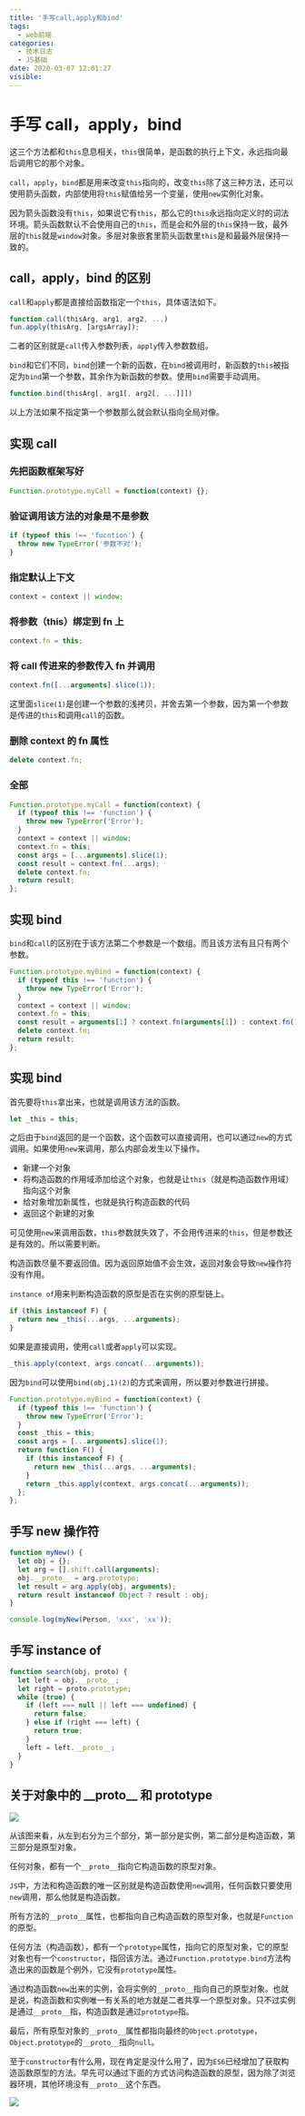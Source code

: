 ```yaml
---
title: '手写call,apply和bind'
tags:
  - web前端
categories:
  - 技术日志
  - JS基础
date: 2020-03-07 12:01:27
visible:
---
```


# 手写 call，apply，bind

这三个方法都和`this`息息相关，`this`很简单，是函数的执行上下文，永远指向最后调用它的那个对象。

`call`，`apply`，`bind`都是用来改变`this`指向的，改变`this`除了这三种方法，还可以使用箭头函数，内部使用将`this`赋值给另一个变量，使用`new`实例化对象。

因为箭头函数没有`this`，如果说它有`this`，那么它的`this`永远指向定义时的词法环境。箭头函数默认不会使用自己的`this`，而是会和外层的`this`保持一致，最外层的`this`就是`window`对象。多层对象嵌套里箭头函数里`this`是和最最外层保持一致的。

## call，apply，bind 的区别

`call`和`apply`都是直接给函数指定一个`this`，具体语法如下。

```js
function.call(thisArg, arg1, arg2, ...)
fun.apply(thisArg, [argsArray]);
```

二者的区别就是`call`传入参数列表，`apply`传入参数数组。

`bind`和它们不同，`bind`创建一个新的函数，在`bind`被调用时，新函数的`this`被指定为`bind`第一个参数，其余作为新函数的参数。使用`bind`需要手动调用。

```js
function.bind(thisArg[, arg1[, arg2[, ...]]])
```

以上方法如果不指定第一个参数那么就会默认指向全局对像。

## 实现 call

### 先把函数框架写好

```js
Function.prototype.myCall = function(context) {};
```

### 验证调用该方法的对象是不是参数

```js
if (typeof this !== 'fucntion') {
  throw new TypeError('参数不对');
}
```

### 指定默认上下文

```js
context = context || window;
```

### 将参数（this）绑定到 fn 上

```js
context.fn = this;
```

### 将 call 传进来的参数传入 fn 并调用

```js
context.fn([...arguments].slice(1));
```

这里面`slice(1)`是创建一个参数的浅拷贝，并舍去第一个参数，因为第一个参数是传进的`this`和调用`call`的函数。

### 删除 context 的 fn 属性

```js
delete context.fn;
```

### 全部

```js
Function.prototype.myCall = function(context) {
  if (typeof this !== 'function') {
    throw new TypeError('Error');
  }
  context = context || window;
  context.fn = this;
  const args = [...arguments].slice(1);
  const result = context.fn(...args);
  delete context.fn;
  return result;
};
```

## 实现 bind

`bind`和`call`的区别在于该方法第二个参数是一个数组。而且该方法有且只有两个参数。

```js
Function.prototype.myBind = function(context) {
  if (typeof this !== 'function') {
    throw new TypeError('Error');
  }
  context = context || window;
  context.fn = this;
  const result = arguments[1] ? context.fn(arguments[1]) : context.fn();
  delete context.fn;
  return result;
};
```

## 实现 bind

首先要将`this`拿出来，也就是调用该方法的函数。

```js
let _this = this;
```

之后由于`bind`返回的是一个函数，这个函数可以直接调用，也可以通过`new`的方式调用。如果使用`new`来调用，那么内部会发生以下操作。

- 新建一个对象
- 将构造函数的作用域添加给这个对象，也就是让`this`（就是构造函数作用域）指向这个对象
- 给对象增加新属性，也就是执行构造函数的代码
- 返回这个新建的对象

可见使用`new`来调用函数，`this`参数就失效了，不会用传进来的`this`，但是参数还是有效的。所以需要判断。

构造函数尽量不要返回值。因为返回原始值不会生效，返回对象会导致`new`操作符没有作用。

`instance of`用来判断构造函数的原型是否在实例的原型链上。

```js
if (this instanceof F) {
  return new _this(...args, ...arguments);
}
```

如果是直接调用，使用`call`或者`apply`可以实现。

```js
_this.apply(context, args.concat(...arguments));
```

因为`bind`可以使用`bind(obj,1)(2)`的方式来调用，所以要对参数进行拼接。

```js
Function.prototype.myBind = function(context) {
  if (typeof this !== 'function') {
    throw new TypeError('Error');
  }
  const _this = this;
  const args = [...arguments].slice(1);
  return function F() {
    if (this instanceof F) {
      return new _this(...args, ...arguments);
    }
    return _this.apply(context, args.concat(...arguments));
  };
};
```

## 手写 new 操作符

```js
function myNew() {
  let obj = {};
  let arg = [].shift.call(arguments);
  obj.__proto__ = arg.prototype;
  let result = arg.apply(obj, arguments);
  return result instanceof Object ? result : obj;
}

console.log(myNew(Person, 'xxx', 'xx'));
```

## 手写 instance of

```js
function search(obj, proto) {
  let left = obj.__proto__;
  let right = proto.prototype;
  while (true) {
    if (left === null || left === undefined) {
      return false;
    } else if (right === left) {
      return true;
    }
    left = left.__proto__;
  }
}
```

## 关于对象中的 \_\_proto\_\_ 和 prototype

![](1111.jpg)

从该图来看，从左到右分为三个部分，第一部分是实例，第二部分是构造函数，第三部分是原型对象。

任何对象，都有一个`__proto__`指向它构造函数的原型对象。

`JS`中，方法和构造函数的唯一区别就是构造函数使用`new`调用，任何函数只要使用`new`调用，那么他就是构造函数。

所有方法的`__proto__`属性，也都指向自己构造函数的原型对象，也就是`Function`的原型。

任何方法（构造函数），都有一个`prototype`属性，指向它的原型对象，它的原型对象也有一个`constructor`，指回该方法。通过`Function.prototype.bind`方法构造出来的函数是个例外，它没有`prototype`属性。

通过构造函数`new`出来的实例，会将实例的`__proto__`指向自己的原型对象。也就是说，构造函数和实例唯一有关系的地方就是二者共享一个原型对象。只不过实例是通过`__proto__`指，构造函数是通过`prototype`指。

最后，所有原型对象的`__proto__`属性都指向最终的`Object.prototype`，`Object.prototype`的`__proto__`指向`null`。

至于`constructor`有什么用，现在肯定是没什么用了，因为`ES6`已经增加了获取构造函数原型的方法。早先可以通过下面的方式访问构造函数的原型，因为除了浏览器环境，其他环境没有`__proto__`这个东西。

![](222.jpg)
